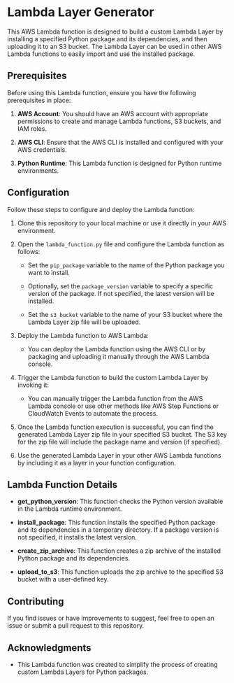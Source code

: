 # Lambda Layer Generator

This AWS Lambda function is designed to build a custom Lambda Layer by installing a specified Python package and its dependencies, and then uploading it to an S3 bucket. The Lambda Layer can be used in other AWS Lambda functions to easily import and use the installed package.

## Prerequisites

Before using this Lambda function, ensure you have the following prerequisites in place:

1. **AWS Account**: You should have an AWS account with appropriate permissions to create and manage Lambda functions, S3 buckets, and IAM roles.

2. **AWS CLI**: Ensure that the AWS CLI is installed and configured with your AWS credentials.

3. **Python Runtime**: This Lambda function is designed for Python runtime environments.

## Configuration

Follow these steps to configure and deploy the Lambda function:

1. Clone this repository to your local machine or use it directly in your AWS environment.

2. Open the `lambda_function.py` file and configure the Lambda function as follows:

   - Set the `pip_package` variable to the name of the Python package you want to install.
   
   - Optionally, set the `package_version` variable to specify a specific version of the package. If not specified, the latest version will be installed.
   
   - Set the `s3_bucket` variable to the name of your S3 bucket where the Lambda Layer zip file will be uploaded.

3. Deploy the Lambda function to AWS Lambda:

   - You can deploy the Lambda function using the AWS CLI or by packaging and uploading it manually through the AWS Lambda console.

4. Trigger the Lambda function to build the custom Lambda Layer by invoking it:

   - You can manually trigger the Lambda function from the AWS Lambda console or use other methods like AWS Step Functions or CloudWatch Events to automate the process.

5. Once the Lambda function execution is successful, you can find the generated Lambda Layer zip file in your specified S3 bucket. The S3 key for the zip file will include the package name and version (if specified).

6. Use the generated Lambda Layer in your other AWS Lambda functions by including it as a layer in your function configuration.

## Lambda Function Details

- **get_python_version**: This function checks the Python version available in the Lambda runtime environment.

- **install_package**: This function installs the specified Python package and its dependencies in a temporary directory. If a package version is not specified, it installs the latest version.

- **create_zip_archive**: This function creates a zip archive of the installed Python package and its dependencies.

- **upload_to_s3**: This function uploads the zip archive to the specified S3 bucket with a user-defined key.

## Contributing

If you find issues or have improvements to suggest, feel free to open an issue or submit a pull request to this repository.

## Acknowledgments

- This Lambda function was created to simplify the process of creating custom Lambda Layers for Python packages.
